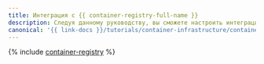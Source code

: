```yaml
---
title: Интеграция с {{ container-registry-full-name }}
description: Следуя данному руководству, вы сможете настроить интеграцию с {{ container-registry-name }}.
canonical: '{{ link-docs }}/tutorials/container-infrastructure/container-registry'
---
```


{% include [container-registry](../../_tutorials/k8s/container-registry.md) %}
